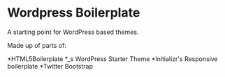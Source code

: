 Wordpress Boilerplate
=====================

A starting point for WordPress based themes. 

Made up of parts of:

*HTML5Boilerplate
*_s WordPress Starter Theme 
*Initializr's Responsive boilerplate
*Twitter Bootstrap